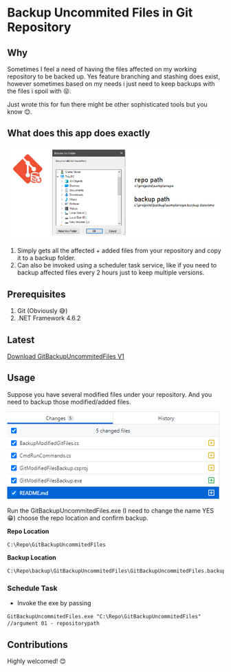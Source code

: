 # Backup Uncommited Files in Git Repository

## Why
Sometimes I feel a need of having the files affected on my working repository to be backed up. Yes feature branching and stashing does exist, however sometimes based on my needs i just need to keep backups with the files i spoil with 😜.

Just wrote this for fun there might be other sophisticated tools but you know 😊.

## What does this app does exactly

![](res/2021-04-18-14-35-51.png)

1. Simply gets all the affected + added files from your repository and copy it  to a backup folder.
2. Can also be invoked using a scheduler task service, like if you need to backup affected files every 2 hours just to keep multiple versions.

## Prerequisites

1. Git (Obviously 😅)
2. .NET Framework 4.6.2

## Latest

[Download GitBackupUncommitedFiles V1](https://github.com/iamshz97/GitBackupUncommitedFiles.Windows/raw/master/GitAddedModifiedFilesBackup.exe)

## Usage

Suppose you have several modified files under your repository. And you need to backup those modified/added files.

![](res/2021-04-18-04-04-02.png)

Run the GitBackupUncommitedFiles.exe (I need to change the name YES 😁) choose the repo location and confirm backup.

**Repo Location**
```
C:\Repo\GitBackupUncommitedFiles
```

**Backup Location**
```
C:\Repo\backup\GitBackupUncommitedFiles\GitBackupUncommitedFiles.backup.Sunday.18.April.2021.04.28.38
```


### Schedule Task

- Invoke the exe by passing

```
GitBackupUncommitedFiles.exe "C:\Repo\GitBackupUncommitedFiles"
//argument 01 - repositorypath
```


## Contributions
Highly welcomed! 😊


